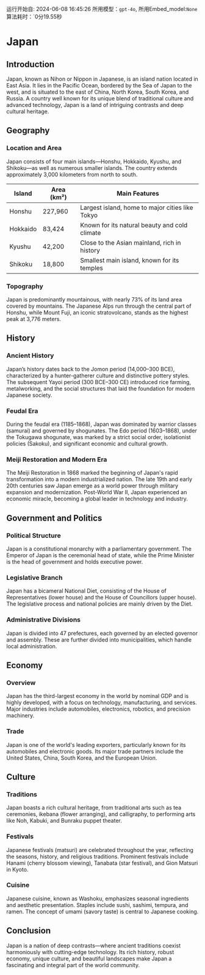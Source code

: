 运行开始自: 2024-06-08 16:45:26
所用模型：`gpt-4o`, 所用Embed_model:`None`
算法耗时：`0分19.55秒
# Japan

## Introduction

Japan, known as Nihon or Nippon in Japanese, is an island nation located in East Asia. It lies in the Pacific Ocean, bordered by the Sea of Japan to the west, and is situated to the east of China, North Korea, South Korea, and Russia. A country well known for its unique blend of traditional culture and advanced technology, Japan is a land of intriguing contrasts and deep cultural heritage.

## Geography

### Location and Area

Japan consists of four main islands—Honshu, Hokkaido, Kyushu, and Shikoku—as well as numerous smaller islands. The country extends approximately 3,000 kilometers from north to south.

| Island     | Area (km²) | Main Features                                   |
|------------|-------------|--------------------------------------------------|
| Honshu     | 227,960    | Largest island, home to major cities like Tokyo |
| Hokkaido   | 83,424     | Known for its natural beauty and cold climate   |
| Kyushu     | 42,200     | Close to the Asian mainland, rich in history    |
| Shikoku    | 18,800     | Smallest main island, known for its temples     |

### Topography

Japan is predominantly mountainous, with nearly 73% of its land area covered by mountains. The Japanese Alps run through the central part of Honshu, while Mount Fuji, an iconic stratovolcano, stands as the highest peak at 3,776 meters.

## History

### Ancient History

Japan’s history dates back to the Jomon period (14,000–300 BCE), characterized by a hunter-gatherer culture and distinctive pottery styles. The subsequent Yayoi period (300 BCE–300 CE) introduced rice farming, metalworking, and the social structures that laid the foundation for modern Japanese society.

### Feudal Era

During the feudal era (1185–1868), Japan was dominated by warrior classes (samurai) and governed by shogunates. The Edo period (1603–1868), under the Tokugawa shogunate, was marked by a strict social order, isolationist policies (Sakoku), and significant economic and cultural growth.

### Meiji Restoration and Modern Era

The Meiji Restoration in 1868 marked the beginning of Japan's rapid transformation into a modern industrialized nation. The late 19th and early 20th centuries saw Japan emerge as a world power through military expansion and modernization. Post-World War II, Japan experienced an economic miracle, becoming a global leader in technology and industry.

## Government and Politics

### Political Structure

Japan is a constitutional monarchy with a parliamentary government. The Emperor of Japan is the ceremonial head of state, while the Prime Minister is the head of government and holds executive power.

### Legislative Branch

Japan has a bicameral National Diet, consisting of the House of Representatives (lower house) and the House of Councillors (upper house). The legislative process and national policies are mainly driven by the Diet.

### Administrative Divisions

Japan is divided into 47 prefectures, each governed by an elected governor and assembly. These are further divided into municipalities, which handle local administration.

## Economy

### Overview

Japan has the third-largest economy in the world by nominal GDP and is highly developed, with a focus on technology, manufacturing, and services. Major industries include automobiles, electronics, robotics, and precision machinery.

### Trade

Japan is one of the world's leading exporters, particularly known for its automobiles and electronic goods. Its major trade partners include the United States, China, South Korea, and the European Union.

## Culture

### Traditions

Japan boasts a rich cultural heritage, from traditional arts such as tea ceremonies, ikebana (flower arranging), and calligraphy, to performing arts like Noh, Kabuki, and Bunraku puppet theater.

### Festivals

Japanese festivals (matsuri) are celebrated throughout the year, reflecting the seasons, history, and religious traditions. Prominent festivals include Hanami (cherry blossom viewing), Tanabata (star festival), and Gion Matsuri in Kyoto.

### Cuisine

Japanese cuisine, known as Washoku, emphasizes seasonal ingredients and aesthetic presentation. Staples include sushi, sashimi, tempura, and ramen. The concept of umami (savory taste) is central to Japanese cooking.

## Conclusion

Japan is a nation of deep contrasts—where ancient traditions coexist harmoniously with cutting-edge technology. Its rich history, robust economy, unique culture, and beautiful landscapes make Japan a fascinating and integral part of the world community.

